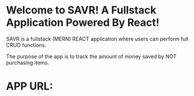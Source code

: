 # Welcome to SAVR! A Fullstack Application Powered By React!

SAVR is a fullstack (MERN) REACT application where users can perform full CRUD functions.

The purpose of the app is to track the amount of money saved by NOT purchasing items.

# APP URL:
